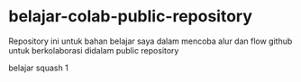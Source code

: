 # belajar-colab-public-repository
Repository ini untuk bahan belajar saya dalam mencoba alur dan flow github untuk berkolaborasi didalam public repository

belajar squash 1
